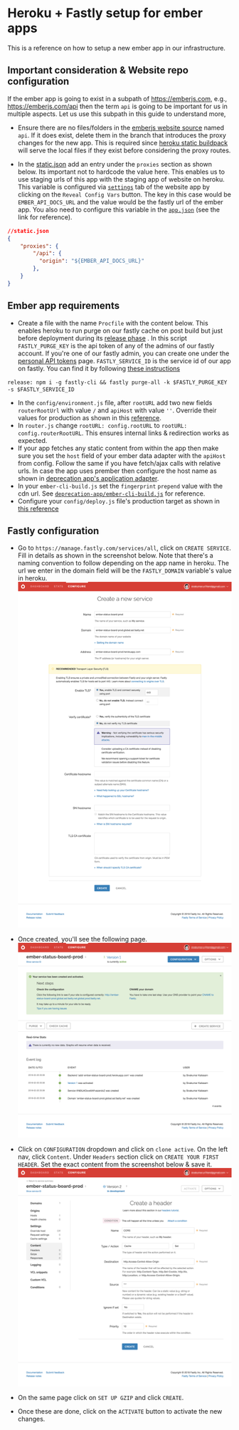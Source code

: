 # Heroku + Fastly setup for ember apps

This is a reference on how to setup a new ember app in our infrastructure.

## Important consideration & Website repo configuration

If the ember app is going to exist in a subpath of https://emberjs.com, e.g., https://emberjs.com/api then the term `api` is going to be important for us in multiple aspects. Let us use this subpath in this guide to understand more,

- Ensure there are no files/folders in the [emberjs website source][1] named `api`. If it does exist, delete them in the branch that introduces the proxy changes for the new app. This is required since [heroku static buildpack][2] will serve the local files if they exist before considering the proxy routes.

- In the [static.json][3] add an entry under the `proxies` section as shown below. Its important not to hardcode the value here. This enables us to use staging urls of this app with the staging app of website on heroku. This variable is configured via [`settings`][4] tab of the website app by clicking on the `Reveal Config Vars` button. The key in this case would be `EMBER_API_DOCS_URL` and the value would be the fastly url of the ember app. You also need to configure this variable in the [`app.json`][10] (see the link for reference).

```json
//static.json
{
    "proxies": {
        "/api": {
          "origin": "${EMBER_API_DOCS_URL}"
        },
    }
}
```

## Ember app requirements

- Create a file with the name `Procfile` with the content below. This enables heroku to run purge on our fastly cache on post build but just before deployment during its [release phase][6] . In this script `FASTLY_PURGE_KEY` is the api token of any of the admins of our fastly account. If you're one of our fastly admin, you can create one under the [personal API tokens][7] page. `FASTLY_SERVICE_ID` is the service id of our app on fastly. You can find it by following [these instructions][8]

```Procfile
release: npm i -g fastly-cli && fastly purge-all -k $FASTLY_PURGE_KEY -s $FASTLY_SERVICE_ID
```

- In the `config/environment.js` file, after `rootURL` add two new fields `routerRootUrl` with value `/` and `apiHost` with value `''`. Override their values for production as shown in this [reference][14].
- In `router.js` change `rootURL: config.rootURL` to `rootURL: config.routerRootURL`. This ensures internal links & redirection works as expected.
- If your app fetches any static content from within the app then make sure you set the `host` field of your ember data adapter with the `apiHost` from config. Follow the same if you have fetch/ajax calls with relative urls. In case the app uses prember then configure the host name as shown in [deprecation app's application adapter][12].
- In your `ember-cli-build.js` set the `fingerprint` `prepend` value with the cdn url. See [`deprecation-app/ember-cli-build.js`][11] for reference.
- Configure your `config/deploy.js` file's production target as shown in [this reference][13]

## Fastly configuration

- Go to `https://manage.fastly.com/services/all`, click on `CREATE SERVICE`. Fill in details as shown in the screenshot below. Note that there's a naming convention to follow depending on the app name in heroku. The url we enter in the domain field will be the `FASTLY_DOMAIN` variable's value in heroku.
![service creation][screen1]

- Once created, you'll see the following page.
![service created][screen2]

- Click on `CONFIGURATION` dropdown and click on `clone active`. On the left nav, click `Content`. Under `Headers` section click on `CREATE YOUR FIRST HEADER`. Set the exact content from the screenshot below & save it.
![header setup][screen3]

- On the same page click on `SET UP GZIP` and click `CREATE`.
- Once these are done, click on the `ACTIVATE` button to activate the new changes.

[1]:  https://github.com/emberjs/website/tree/master/source
[2]:  https://github.com/heroku/heroku-buildpack-static
[3]:  https://github.com/emberjs/website/blob/99a390760968cd775cafefed5e904d14b2e54933/static.json#L5
[4]:  https://dashboard.heroku.com/apps/ember-website-staging/settings
[5]:  https://devcenter.heroku.com/articles/procfile
[6]:  https://devcenter.heroku.com/articles/release-phase
[7]:  https://manage.fastly.com/account/personal/tokens
[8]:  https://docs.fastly.com/guides/account-management-and-security/finding-and-managing-your-account-info#finding-your-service-id
[9]: https://github.com/ember-learn/deprecation-app/blob/4c058c65e0ab43c03b062beb4164544d7a515600/config/environment.js#L52
[10]: https://github.com/emberjs/website/blob/99a390760968cd775cafefed5e904d14b2e54933/app.json#L6
[11]: https://github.com/ember-learn/deprecation-app/blob/master/ember-cli-build.js
[12]: https://github.com/ember-learn/deprecation-app/blob/master/app/adapters/application.js#L15
[13]: https://github.com/ember-learn/deprecation-app/blob/4c058c65e0ab43c03b062beb4164544d7a515600/config/deploy.js#L11
[14]: https://github.com/ember-learn/deprecation-app/blob/4c058c65e0ab43c03b062beb4164544d7a515600/config/environment.js#L52


[screen1]: https://raw.githubusercontent.com/ember-learn/handbook/main/images/fastly/01_create-service-page.png
[screen2]: https://raw.githubusercontent.com/ember-learn/handbook/main/images/fastly/02_service_created.png
[screen3]: https://raw.githubusercontent.com/ember-learn/handbook/main/images/fastly/03_cors_setup.png